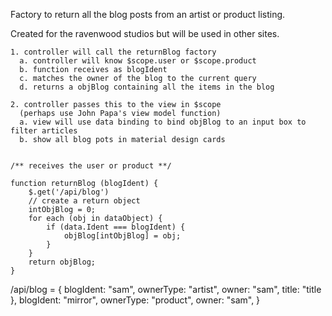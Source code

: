 Factory to return all the blog posts from an artist or product listing.

Created for the ravenwood studios but will be used in other sites.



	


	1. controller will call the returnBlog factory
  	  a. controller will know $scope.user or $scope.product
	  b. function receives as blogIdent
	  c. matches the owner of the blog to the current query
 	  d. returns a objBlog containing all the items in the blog

	2. controller passes this to the view in $scope
	  (perhaps use John Papa's view model function)
	  a. view will use data binding to bind objBlog to an input box to filter articles
	  b. show all blog pots in material design cards


	/** receives the user or product **/

	function returnBlog (blogIdent) {
		$.get('/api/blog')
		// create a return object
		intObjBlog = 0;
		for each (obj in dataObject) {
			if (data.Ident === blogIdent) {
				objBlog[intObjBlog] = obj; 
			}
		}
		return objBlog;
	}


/api/blog =  {
	blogIdent: "sam",
	ownerType: "artist",
	owner: "sam",
	title: "title
},
	blogIdent: "mirror",
	ownerType: "product",
        owner: "sam",
}
	